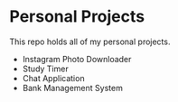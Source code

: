 # Personal Projects

This repo holds all of my personal projects.

* Instagram Photo Downloader
* Study Timer
* Chat Application
* Bank Management System


